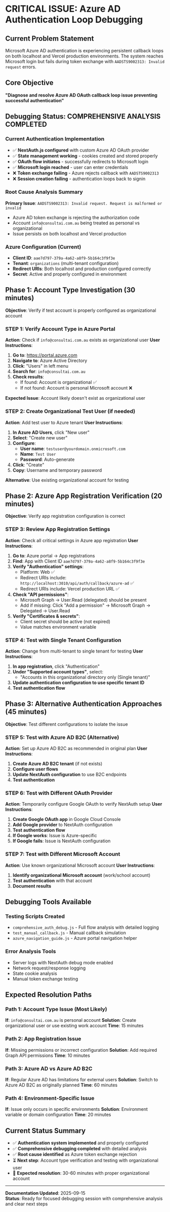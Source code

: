 # CRITICAL ISSUE: Azure AD Authentication Loop Debugging

## Current Problem Statement
Microsoft Azure AD authentication is experiencing persistent callback loops on both localhost and Vercel production environments. The system reaches Microsoft login but fails during token exchange with `AADSTS9002313: Invalid request` errors.

## Core Objective
**"Diagnose and resolve Azure AD OAuth callback loop issue preventing successful authentication"**

## Debugging Status: COMPREHENSIVE ANALYSIS COMPLETED

### Current Authentication Implementation
- ✅ **NextAuth.js configured** with custom Azure AD OAuth provider
- ✅ **State management working** - cookies created and stored properly
- ✅ **OAuth flow initiates** - successfully redirects to Microsoft login
- ✅ **Microsoft login reached** - user can enter credentials
- ❌ **Token exchange failing** - Azure rejects callback with `AADSTS9002313`
- ❌ **Session creation failing** - authentication loops back to signin

### Root Cause Analysis Summary
**Primary Issue**: `AADSTS9002313: Invalid request. Request is malformed or invalid`
- Azure AD token exchange is rejecting the authorization code
- Account `info@consultai.com.au` being treated as personal vs organizational
- Issue persists on both localhost and Vercel production

### Azure Configuration (Current)
- **Client ID**: `aae7d797-379a-4a62-a8f9-5b164c3f9f3e`
- **Tenant**: `organizations` (multi-tenant configuration)
- **Redirect URIs**: Both localhost and production configured correctly
- **Secret**: Active and properly configured in environment

## Phase 1: Account Type Investigation (30 minutes)
**Objective**: Verify if test account is properly configured as organizational account

### STEP 1: Verify Account Type in Azure Portal
**Action**: Check if `info@consultai.com.au` exists as organizational user
**User Instructions**:
1. **Go to**: https://portal.azure.com
2. **Navigate to**: Azure Active Directory
3. **Click**: "Users" in left menu
4. **Search for**: `info@consultai.com.au`
5. **Check results**:
   - If found: Account is organizational ✅
   - If not found: Account is personal Microsoft account ❌

**Expected Issue**: Account likely doesn't exist as organizational user

### STEP 2: Create Organizational Test User (if needed)
**Action**: Add test user to Azure tenant
**User Instructions**:
1. **In Azure AD Users**, click "New user"
2. **Select**: "Create new user"
3. **Configure**:
   - **User name**: `testuser@yourdomain.onmicrosoft.com`
   - **Name**: `Test User`
   - **Password**: Auto-generate
4. **Click**: "Create"
5. **Copy**: Username and temporary password

**Alternative**: Use existing organizational account for testing

## Phase 2: Azure App Registration Verification (20 minutes)
**Objective**: Verify app registration configuration is correct

### STEP 3: Review App Registration Settings
**Action**: Check all critical settings in Azure app registration
**User Instructions**:
1. **Go to**: Azure portal → App registrations
2. **Find**: App with Client ID `aae7d797-379a-4a62-a8f9-5b164c3f9f3e`
3. **Verify "Authentication" settings**:
   - Platform: Web ✅
   - Redirect URIs include: `http://localhost:3010/api/auth/callback/azure-ad` ✅
   - Redirect URIs include: Vercel production URL ✅
4. **Check "API permissions"**:
   - Microsoft Graph → User.Read (delegated) should be present
   - Add if missing: Click "Add a permission" → Microsoft Graph → Delegated → User.Read
5. **Verify "Certificates & secrets"**:
   - Client secret should be active (not expired)
   - Value matches environment variable

### STEP 4: Test with Single Tenant Configuration
**Action**: Change from multi-tenant to single tenant for testing
**User Instructions**:
1. **In app registration**, click "Authentication"
2. **Under "Supported account types"**, select:
   - "Accounts in this organizational directory only (Single tenant)"
3. **Update authentication configuration to use specific tenant ID**
4. **Test authentication flow**

## Phase 3: Alternative Authentication Approaches (45 minutes)
**Objective**: Test different configurations to isolate the issue

### STEP 5: Test with Azure AD B2C (Alternative)
**Action**: Set up Azure AD B2C as recommended in original plan
**User Instructions**:
1. **Create Azure AD B2C tenant** (if not exists)
2. **Configure user flows**
3. **Update NextAuth configuration** to use B2C endpoints
4. **Test authentication**

### STEP 6: Test with Different OAuth Provider
**Action**: Temporarily configure Google OAuth to verify NextAuth setup
**User Instructions**:
1. **Create Google OAuth app** in Google Cloud Console
2. **Add Google provider** to NextAuth configuration
3. **Test authentication flow**
4. **If Google works**: Issue is Azure-specific
5. **If Google fails**: Issue is NextAuth configuration

### STEP 7: Test with Different Microsoft Account
**Action**: Use known organizational Microsoft account
**User Instructions**:
1. **Identify organizational Microsoft account** (work/school account)
2. **Test authentication** with that account
3. **Document results**

## Debugging Tools Available

### Testing Scripts Created
- `comprehensive_auth_debug.js` - Full flow analysis with detailed logging
- `test_manual_callback.js` - Manual callback simulation
- `azure_navigation_guide.js` - Azure portal navigation helper

### Error Analysis Tools
- Server logs with NextAuth debug mode enabled
- Network request/response logging
- State cookie analysis
- Manual token exchange testing

## Expected Resolution Paths

### Path 1: Account Type Issue (Most Likely)
**If**: `info@consultai.com.au` is personal account
**Solution**: Create organizational user or use existing work account
**Time**: 15 minutes

### Path 2: App Registration Issue
**If**: Missing permissions or incorrect configuration
**Solution**: Add required Graph API permissions
**Time**: 10 minutes

### Path 3: Azure AD vs Azure AD B2C
**If**: Regular Azure AD has limitations for external users
**Solution**: Switch to Azure AD B2C as originally planned
**Time**: 60 minutes

### Path 4: Environment-Specific Issue
**If**: Issue only occurs in specific environments
**Solution**: Environment variable or domain configuration
**Time**: 20 minutes

## Current Status Summary
- ✅ **Authentication system implemented** and properly configured
- ✅ **Comprehensive debugging completed** with detailed analysis
- ✅ **Root cause identified** as Azure token exchange rejection
- ⏳ **Next step**: Account type verification and testing with organizational user
- 🎯 **Expected resolution**: 30-60 minutes with proper organizational account

---

**Documentation Updated**: 2025-09-15  
**Status**: Ready for focused debugging session with comprehensive analysis and clear next steps